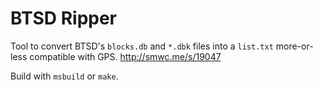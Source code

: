# BTSD Ripper

Tool to convert BTSD's `blocks.db` and `*.dbk` files into a `list.txt` more-or-less compatible with GPS. http://smwc.me/s/19047

Build with `msbuild` or `make`.
